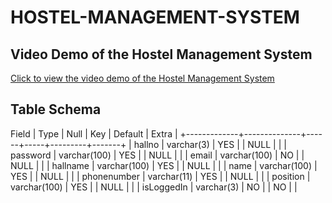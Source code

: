 # HOSTEL-MANAGEMENT-SYSTEM

## Video Demo of the Hostel Management System
<a href="https://drive.google.com/file/d/1OyRp1rQcrcoCezkwzqI3alShi1uxCBC5/view?usp=sharing">Click to view the video demo of the Hostel Management System</a>

## Table Schema
 Field       | Type         | Null | Key | Default | Extra |
+-------------+--------------+------+-----+---------+-------+
| hallno      | varchar(3)   | YES  |     | NULL    |       |
| password    | varchar(100) | YES  |     | NULL    |       |
| email       | varchar(100) | NO   |     | NULL    |       |
| hallname    | varchar(100) | YES  |     | NULL    |       |
| name        | varchar(100) | YES  |     | NULL    |       |
| phonenumber | varchar(11)  | YES  |     | NULL    |       |
| position    | varchar(100) | YES  |     | NULL    |       |
| isLoggedIn  | varchar(3)   | NO   |     | NO      |       |
